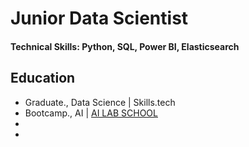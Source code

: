 # Junior Data Scientist

#### Technical Skills: Python, SQL, Power BI, Elasticsearch

## Education
- Graduate., Data Science | Skills.tech
- Bootcamp., AI | [AI LAB SCHOOL](https://ailabschool.com/)
- 
- 

